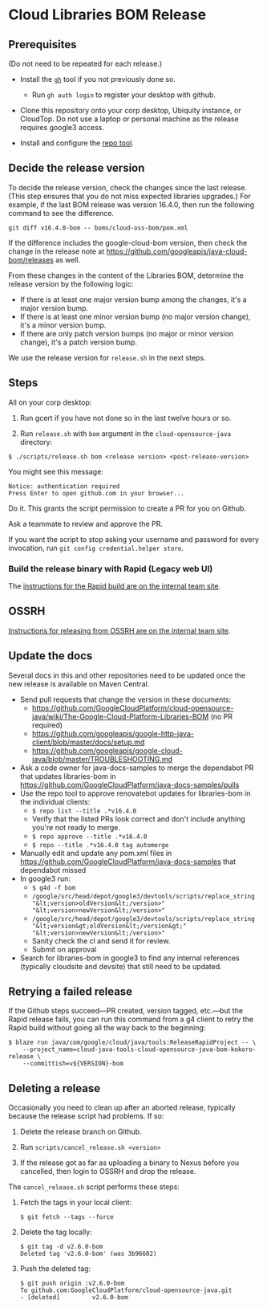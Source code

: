 # Cloud Libraries BOM Release


## Prerequisites 

(Do not need to be repeated for each release.)

* Install the [`gh`](https://github.com/cli/cli)
tool if you not previously done so.

    * Run `gh auth login` to register your desktop with github.

* Clone this repository onto your corp desktop, Ubiquity instance, or CloudTop. Do not use a laptop or personal machine as the release requires google3 access.

* Install and configure the [repo tool](https://github.com/googleapis/github-repo-automation).

## Decide the release version

To decide the release version, check the changes since the last release.
(This step ensures that you do not miss expected libraries upgrades.)
For example, if the last BOM release was version 16.4.0, then run the following command
to see the difference.

```
git diff v16.4.0-bom -- boms/cloud-oss-bom/pom.xml
```

If the difference includes the google-cloud-bom version, then check the change in the release note
at https://github.com/googleapis/java-cloud-bom/releases as well.

From these changes in the content of the Libraries BOM,
determine the release version by the following logic:

- If there is at least one major version bump among the changes, it's a major version bump.
- If there is at least one minor version bump (no major version change), it's a minor version
  bump.
- If there are only patch version bumps (no major or minor version change), it's a patch version
  bump.

We use the release version for `release.sh` in the next steps.

## Steps

All on your corp desktop: 

1. Run gcert if you have not done so in the last twelve hours or so.

2. Run `release.sh` with `bom` argument in 
the `cloud-opensource-java` directory:

```
$ ./scripts/release.sh bom <release version> <post-release-version>
```

You might see this message:

```
Notice: authentication required
Press Enter to open github.com in your browser...
```

Do it. This grants the script permission to create a PR for you on Github.

Ask a teammate to review and approve the PR. 

If you want the script to stop asking your username and password for every invocation,
run `git config credential.helper store`.

### Build the release binary with Rapid (Legacy web UI)

The [instructions for the Rapid build are on the internal team 
site](https://g3doc.corp.google.com/company/teams/cloud-java/tools/developers/releasing.md#run-the-rapid-workflow).

## OSSRH

[Instructions for releasing from OSSRH are on the internal team 
site](https://g3doc.corp.google.com/company/teams/cloud-java/tools/developers/releasing.md#verify-and-release).

## Update the docs

Several docs in this and other repositories need to be updated once the 
new release is available on Maven Central.

* Send pull requests that change the version in these documents:
    * https://github.com/GoogleCloudPlatform/cloud-opensource-java/wiki/The-Google-Cloud-Platform-Libraries-BOM
      (no PR required)
    * https://github.com/googleapis/google-http-java-client/blob/master/docs/setup.md
    * https://github.com/googleapis/google-cloud-java/blob/master/TROUBLESHOOTING.md
* Ask a code owner for java-docs-samples to merge the dependabot PR
  that updates libraries-bom in https://github.com/GoogleCloudPlatform/java-docs-samples/pulls
* Use the repo tool to approve renovatebot updates for libraries-bom in the individual clients:
    * `$ repo list --title .*v16.4.0`
    * Verify that the listed PRs look correct and don't include anything you're not ready to merge. 
    * `$ repo approve --title .*v16.4.0`
    * `$ repo --title .*v16.4.0 tag automerge`
* Manually edit and update any pom.xml files in https://github.com/GoogleCloudPlatform/java-docs-samples that dependabot missed
* In google3 run:
    * `$ g4d -f bom`
    * `/google/src/head/depot/google3/devtools/scripts/replace_string "&lt;version>oldVersion&lt;/version>" "&lt;version>newVersion&lt;/version>"`
    * `/google/src/head/depot/google3/devtools/scripts/replace_string "&lt;version&gt;oldVersion&lt;/version&gt;" "&lt;version>newVersion&lt;/version>"`
    * Sanity check the cl and send it for review.
    * Submit on approval
* Search for libraries-bom in google3 to find any internal references (typically cloudsite and devsite) that still need to be updated.

## Retrying a failed release

If the Github steps succeed—PR created, version tagged, etc.—but the Rapid release fails, you can
run this command from a g4 client to retry the Rapid build without going all the way
back to the beginning:

```
$ blaze run java/com/google/cloud/java/tools:ReleaseRapidProject -- \
    --project_name=cloud-java-tools-cloud-opensource-java-bom-kokoro-release \
    --committish=v${VERSION}-bom
```

## Deleting a release

Occasionally you need to clean up after an aborted release, typically because the release script had
problems. If so:

1. Delete the release branch on Github.

2. Run `scripts/cancel_release.sh <version>`

3. If the release got as far as uploading a binary to Nexus before you cancelled, then
login to OSSRH and drop the release.


The `cancel_release.sh` script performs these steps:


1. Fetch the tags in your local client:

   ```
   $ git fetch --tags --force
   ```
     
2. Delete the tag locally:

   ```
   $ git tag -d v2.6.0-bom
   Deleted tag 'v2.6.0-bom' (was 3b96602)
   ```

2. Push the deleted tag:
   
   ```
   $ git push origin :v2.6.0-bom
   To github.com:GoogleCloudPlatform/cloud-opensource-java.git
   - [deleted]         v2.6.0-bom
   ```
